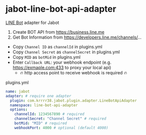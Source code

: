 # jabot-line-bot-api-adapter

[LINE Bot](https://developers.line.me/bot-api/overview) adapter for Jabot

1. Create BOT API from https://business.line.me
2. Get Bot Information from https://developers.line.me/channels/...
  - Copy `Channel ID` as `channelId` in plugins.yml
  - Copy `Channel Secret` as `channelSecret` in plugins.yml
  - Copy `MID` as `botMid` in plugins.yml
  - Enter `Callback URL`: your webhook endpoint (e.g. https://exmaple.com:433 to proxy your local api)
    - :fire: http access point to receive webhook is required :fire:

plugins.yml
```yml
name: jabot
adapter: # require one adapter
  plugin: com.krrrr38.jabot.plugin.adapter.LineBotApiAdapter
  namespace: line-bot-api-adapter
  options:
    channelId: 1234567890 # required
    channelSecret: "Channel Secret" # required
    botMid: "MID" # required
    webhookPort: 4000 # optional (default 4000)
```
